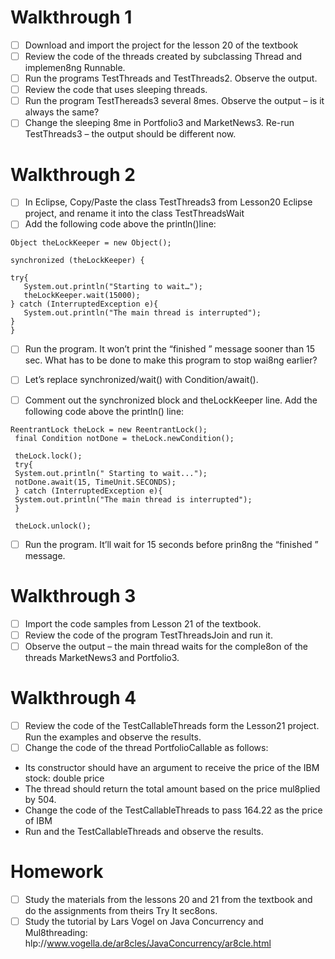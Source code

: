 # Walkthrough	1
- [ ] Download	and	import	the	project	for	the	lesson	20	of	the	textbook
- [ ] Review		the	code	of	the	threads	created	by	subclassing Thread
  and	implemen8ng	Runnable.
- [ ] Run	the	programs	TestThreads and	TestThreads2.	Observe
  the	output.
- [ ] Review	the	code	that	uses	sleeping	threads.
- [ ] Run	the	program	TestThereads3	several	8mes.	Observe	the	output
  –	is	it	always	the	same?
- [ ] Change	the	sleeping	8me	in	Portfolio3	and	MarketNews3.
  Re-run	TestThreads3	–	the	output	should	be	different	now.

# Walkthrough	2
- [ ] In	Eclipse,	Copy/Paste	the	class	TestThreads3	from	Lesson20	Eclipse
  project,		and	rename	it	into	the	class	TestThreadsWait
- [ ] Add	the	following	code		above	the	println()line:

 ```
 Object theLockKeeper = new Object();

 synchronized (theLockKeeper) {
 
 try{
    System.out.println("Starting to wait…");
    theLockKeeper.wait(15000);
 } catch (InterruptedException e){
    System.out.println("The main thread is interrupted");
 }
 }
  ```
- [ ] Run	the	program.		It	won’t	print	the	“finished	”	message	sooner	than	15	sec.
  What	has	to	be	done	to	make	this	program	to	stop	wai8ng	earlier?

- [ ] Let’s	replace	synchronized/wait() with	Condition/await().
- [ ] Comment	out	the	synchronized	block	and	theLockKeeper	line.	Add	the
following	code	above	the	println() line:
```
ReentrantLock theLock = new ReentrantLock();
 final Condition notDone = theLock.newCondition();

 theLock.lock();
 try{
 System.out.println(" Starting to wait...");
 notDone.await(15, TimeUnit.SECONDS);
 } catch (InterruptedException e){
 System.out.println("The main thread is interrupted");
 }

 theLock.unlock();
 ```
- [ ] Run	the	program.		It’ll	wait	for	15	seconds	before	prin8ng
	the	“finished	”	message.

# Walkthrough	3
- [ ] Import	the	code	samples	from	Lesson	21	of	the	textbook.
- [ ] Review	the	code	of	the	program	TestThreadsJoin and	run	it.
- [ ] Observe	the	output	–	the	main	thread	waits	for	the	comple8on	of
  the	threads	MarketNews3	and	Portfolio3.

# Walkthrough	4
- [ ] Review	the	code	of	the	TestCallableThreads form	the
  Lesson21	project.	Run	the	examples	and	observe	the	results.
- [ ] Change	the	code	of	the	thread	PortfolioCallable as	follows:
- Its	constructor	should	have	an	argument	to	receive	the	price	of
  the	IBM	stock:	double	price
- The	thread	should	return	the	total	amount	based	on	the
  									price	mul8plied	by	504.
- Change	the	code	of	the	TestCallableThreads to	pass
  									164.22		as	the	price	of	IBM
- Run	and	the	TestCallableThreads and	observe	the	results.

# Homework
- [ ] Study	the	materials	from	the	lessons	20	and	21	from	the
  textbook	and	do	the	assignments	from	theirs	Try	It	sec8ons.
- [ ] Study	the	tutorial	by	Lars	Vogel	on	Java	Concurrency	and
Mul8threading: hlp://www.vogella.de/ar8cles/JavaConcurrency/ar8cle.html